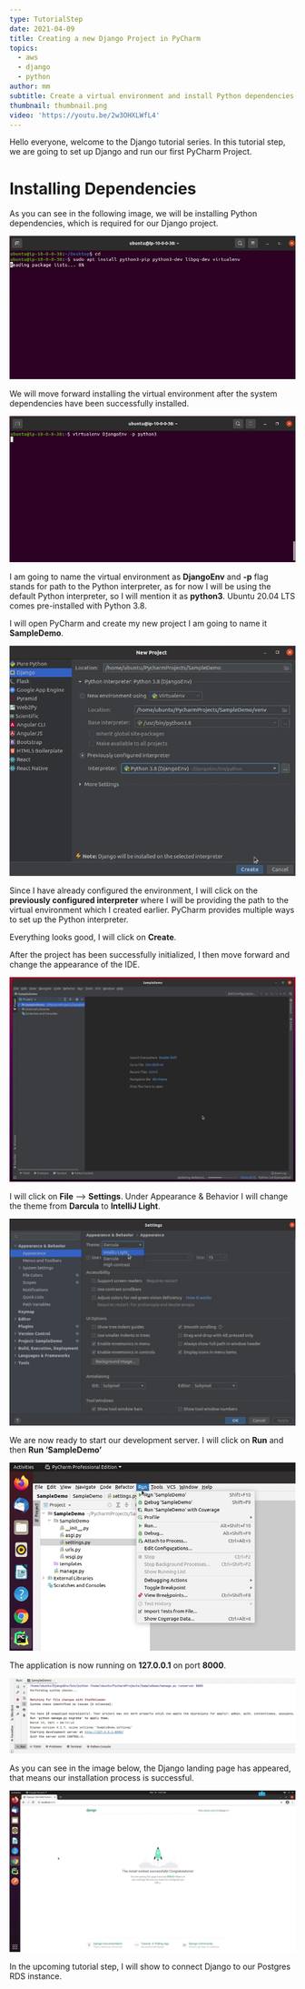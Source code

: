 ```yaml
---
type: TutorialStep
date: 2021-04-09
title: Creating a new Django Project in PyCharm
topics:
  - aws
  - django
  - python
author: mm
subtitle: Create a virtual environment and install Python dependencies.
thumbnail: thumbnail.png
video: 'https://youtu.be/2w3OHXLWfL4'
---
```


Hello everyone, welcome to the Django tutorial series.
In this tutorial step, we are going to set up Django and run
our first PyCharm Project.

# Installing Dependencies

As you can see in the following image, we will be installing Python dependencies,
which is required for our Django project.

![python_dependencies](steps/step1.png)

We will move forward installing the virtual environment after the system
dependencies have been successfully installed.

![python_dependencies_2](steps/step2.png)

I am going to name the virtual environment as **DjangoEnv** and **-p** flag
stands for path to the Python interpreter, as for now I will be using the
default Python interpreter, so I will mention it as **python3**. Ubuntu 20.04 LTS
comes pre-installed with Python 3.8.

I will open PyCharm and create my new project I am going to name it **SampleDemo**.

![python_dependencies_3](steps/step3.png)

Since I have already configured the environment, I will click on the
**previously configured interpreter** where I will be providing the path to
the virtual environment which I created earlier. PyCharm provides multiple
ways to set up the Python interpreter.

Everything looks good, I will click on **Create**.

After the project has been successfully initialized, I then move forward
and change the appearance of the IDE.

![pycharm_django_project_1](steps/step4.png)

I will click on **File** --> **Settings**. Under Appearance & Behavior I will
change the theme from **Darcula** to **IntelliJ Light**.

![pycharm_django_project_2](steps/step5.png)

We are now ready to start our development server. I will click on **Run**
and then **Run ‘SampleDemo’**

![pycharm_django_project_3](steps/step6.png)

The application is now running on **127.0.0.1** on port **8000**.

![pycharm_django_project_4](steps/step7.png)

As you can see in the image below, the Django landing page has appeared, that means
our installation process is successful.

![pycharm_django_project_5](steps/step8.png)

In the upcoming tutorial step, I will show to connect Django to our Postgres RDS instance.
